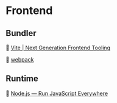 # Frontend

## Bundler

🔗 [Vite | Next Generation Frontend Tooling](https://vite.dev/)

🔗 [webpack](https://webpack.js.org/)


## Runtime
🔗 [Node.js — Run JavaScript Everywhere](https://nodejs.org/en)
